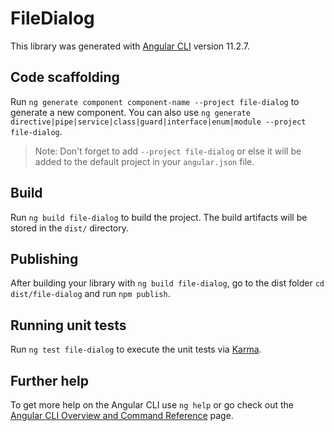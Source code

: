 # FileDialog

This library was generated with [Angular CLI](https://github.com/angular/angular-cli) version 11.2.7.

## Code scaffolding

Run `ng generate component component-name --project file-dialog` to generate a new component. You can also use `ng generate directive|pipe|service|class|guard|interface|enum|module --project file-dialog`.
> Note: Don't forget to add `--project file-dialog` or else it will be added to the default project in your `angular.json` file. 

## Build

Run `ng build file-dialog` to build the project. The build artifacts will be stored in the `dist/` directory.

## Publishing

After building your library with `ng build file-dialog`, go to the dist folder `cd dist/file-dialog` and run `npm publish`.

## Running unit tests

Run `ng test file-dialog` to execute the unit tests via [Karma](https://karma-runner.github.io).

## Further help

To get more help on the Angular CLI use `ng help` or go check out the [Angular CLI Overview and Command Reference](https://angular.io/cli) page.
